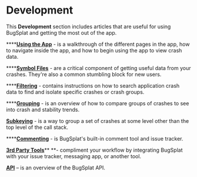 # Development

This **Development** section includes articles that are useful for using BugSplat and getting the most out of the app. &#x20;

****[**Using the App**](using-the-app.md) - is a walkthrough of the different pages in the app, how to navigate inside the app, and how to begin using the app to view crash data. &#x20;

****[**Symbol Files**](working-with-symbol-files/) - are a critical component of getting useful data from your crashes.  They're also a common stumbling block for new users.

****[**Filtering**](searching/search.md) - contains instructions on how to search application crash data to find and isolate specific crashes or crash groups.

****[**Grouping**](searching/grouping.md) - is an overview of how to compare groups of crashes to see into crash and stability trends.&#x20;

[**Subkeying**](using-subkeying-to-find-difficult-crashes.md) - is a way to group a set of crashes at some level other than the top level of the call stack.

****[**Commenting**](commenting.md) - is BugSplat's built-in comment tool and issue tracker.

[**3rd Party Tools**](integrating-with-tools/)** **- compliment your workflow by integrating BugSplat with your issue tracker, messaging app, or another tool.

[**API**](web-services/) – is an overview of the BugSplat API.

